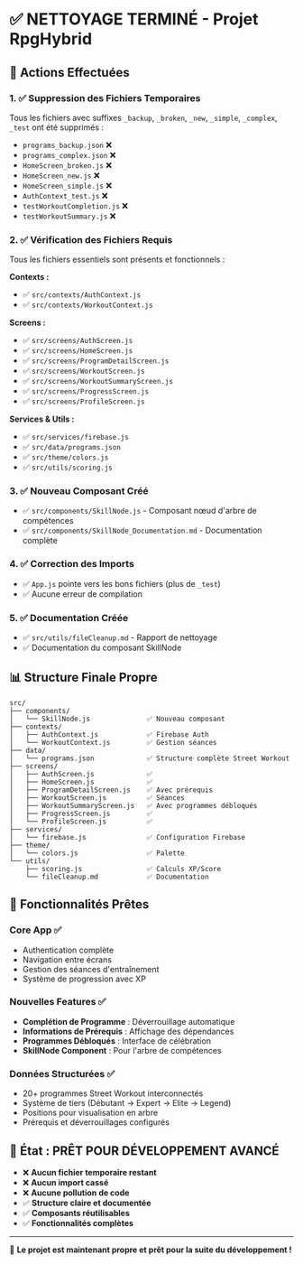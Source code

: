 # ✅ NETTOYAGE TERMINÉ - Projet RpgHybrid

## 🎯 Actions Effectuées

### 1. ✅ Suppression des Fichiers Temporaires
Tous les fichiers avec suffixes `_backup`, `_broken`, `_new`, `_simple`, `_complex`, `_test` ont été supprimés :
- `programs_backup.json` ❌
- `programs_complex.json` ❌  
- `HomeScreen_broken.js` ❌
- `HomeScreen_new.js` ❌
- `HomeScreen_simple.js` ❌
- `AuthContext_test.js` ❌
- `testWorkoutCompletion.js` ❌
- `testWorkoutSummary.js` ❌

### 2. ✅ Vérification des Fichiers Requis
Tous les fichiers essentiels sont présents et fonctionnels :

**Contexts :**
- ✅ `src/contexts/AuthContext.js`
- ✅ `src/contexts/WorkoutContext.js`

**Screens :**
- ✅ `src/screens/AuthScreen.js`
- ✅ `src/screens/HomeScreen.js`
- ✅ `src/screens/ProgramDetailScreen.js`
- ✅ `src/screens/WorkoutScreen.js`
- ✅ `src/screens/WorkoutSummaryScreen.js`
- ✅ `src/screens/ProgressScreen.js`
- ✅ `src/screens/ProfileScreen.js`

**Services & Utils :**
- ✅ `src/services/firebase.js`
- ✅ `src/data/programs.json`
- ✅ `src/theme/colors.js`
- ✅ `src/utils/scoring.js`

### 3. ✅ Nouveau Composant Créé
- ✅ `src/components/SkillNode.js` - Composant nœud d'arbre de compétences
- ✅ `src/components/SkillNode_Documentation.md` - Documentation complète

### 4. ✅ Correction des Imports
- ✅ `App.js` pointe vers les bons fichiers (plus de `_test`)
- ✅ Aucune erreur de compilation

### 5. ✅ Documentation Créée
- ✅ `src/utils/fileCleanup.md` - Rapport de nettoyage
- ✅ Documentation du composant SkillNode

## 📊 Structure Finale Propre

```
src/
├── components/
│   └── SkillNode.js              ✅ Nouveau composant
├── contexts/
│   ├── AuthContext.js            ✅ Firebase Auth
│   └── WorkoutContext.js         ✅ Gestion séances
├── data/
│   └── programs.json             ✅ Structure complète Street Workout
├── screens/
│   ├── AuthScreen.js             ✅
│   ├── HomeScreen.js             ✅
│   ├── ProgramDetailScreen.js    ✅ Avec prérequis
│   ├── WorkoutScreen.js          ✅ Séances
│   ├── WorkoutSummaryScreen.js   ✅ Avec programmes débloqués
│   ├── ProgressScreen.js         ✅
│   └── ProfileScreen.js          ✅
├── services/
│   └── firebase.js               ✅ Configuration Firebase
├── theme/
│   └── colors.js                 ✅ Palette
└── utils/
    ├── scoring.js                ✅ Calculs XP/Score
    └── fileCleanup.md            ✅ Documentation
```

## 🎯 Fonctionnalités Prêtes

### Core App ✅
- Authentication complète
- Navigation entre écrans
- Gestion des séances d'entraînement
- Système de progression avec XP

### Nouvelles Features ✅
- **Complétion de Programme** : Déverrouillage automatique
- **Informations de Prérequis** : Affichage des dépendances
- **Programmes Débloqués** : Interface de célébration
- **SkillNode Component** : Pour l'arbre de compétences

### Données Structurées ✅
- 20+ programmes Street Workout interconnectés
- Système de tiers (Débutant → Expert → Elite → Legend)
- Positions pour visualisation en arbre
- Prérequis et déverrouillages configurés

## 🚀 État : PRÊT POUR DÉVELOPPEMENT AVANCÉ

- ❌ **Aucun fichier temporaire restant**
- ❌ **Aucun import cassé**
- ❌ **Aucune pollution de code**
- ✅ **Structure claire et documentée**
- ✅ **Composants réutilisables**
- ✅ **Fonctionnalités complètes**

---

🎉 **Le projet est maintenant propre et prêt pour la suite du développement !**
